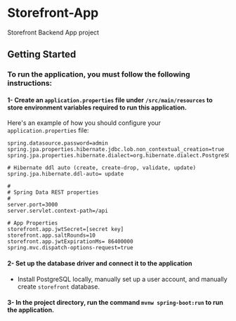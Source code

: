 # Storefront-App

Storefront Backend App project

## Getting Started

### To run the application, you must follow the following instructions:
#### 1- Create an `application.properties` file under `/src/main/resources` to store environment variables required to run this application.
Here's an example of how you should configure your `application.properties` file:
```
spring.datasource.password=admin
spring.jpa.properties.hibernate.jdbc.lob.non_contextual_creation=true
spring.jpa.properties.hibernate.dialect=org.hibernate.dialect.PostgreSQLDialect

# Hibernate ddl auto (create, create-drop, validate, update)
spring.jpa.hibernate.ddl-auto= update

#
# Spring Data REST properties
#
server.port=3000
server.servlet.context-path=/api

# App Properties
storefront.app.jwtSecret=[secret key]
storefront.app.saltRounds=10
storefront.app.jwtExpirationMs= 86400000
spring.mvc.dispatch-options-request=true
```
#### 2- Set up the database driver and connect it to the application
- Install PostgreSQL locally, manually set up a user account, and manually create `storefront` database.

#### 3- In the project directory, run the command `mvnw spring-boot:run` to run the application.
